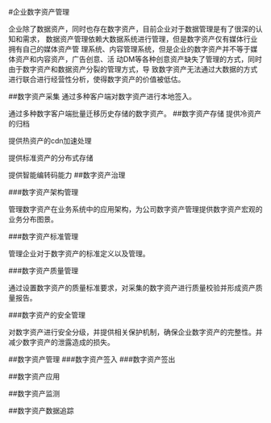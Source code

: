 #企业数字资产管理

 企业除了数据资产，同时也存在数字资产，目前企业对于数据管理是有了很深的认知和需求，
数据资产管理依赖大数据系统进行管理，但是数字资产仅有媒体行业拥有自己的媒体资产管
理系统、内容管理系统，但是企业的数字资产并不等于媒体资产和内容资产，广告创意、活
动DM等各种创意资产缺失了管理的方式，同时由于数字资产和数据资产分裂的管理方式，导
致数字资产无法通过大数据的方式进行联合进行经营性分析，使得数字资产的价值被低估。


##数字资产采集
通过多种客户端对数字资产进行本地签入。

通过多种数字客户端批量迁移历史存储的数字资产。
##数字资产存储
提供冷资产的归档

提供热资产的cdn加速处理

提供标准资产的分布式存储

提供智能编转码能力
##数字资产治理

###数字资产架构管理

管理数字资产在业务系统中的应用架构，为公司数字资产管理提供数字资产宏观的业务分布图景。

###数字资产标准管理

管理企业对于数字资产的标准定义以及管理。

###数字资产质量管理

通过设置数字资产的质量标准要求，对采集的数字资产进行质量校验并形成资产质量报告。

###数字资产的安全管理

对数字资产进行安全分级，并提供相关保护机制，确保企业数字资产的完整性。并减少数字资产的泄露造成的损失。

##数字资产管理
###数字资产签入
###数字资产签出

##数字资产应用

##数字资产监测

##数字资产数据追踪
